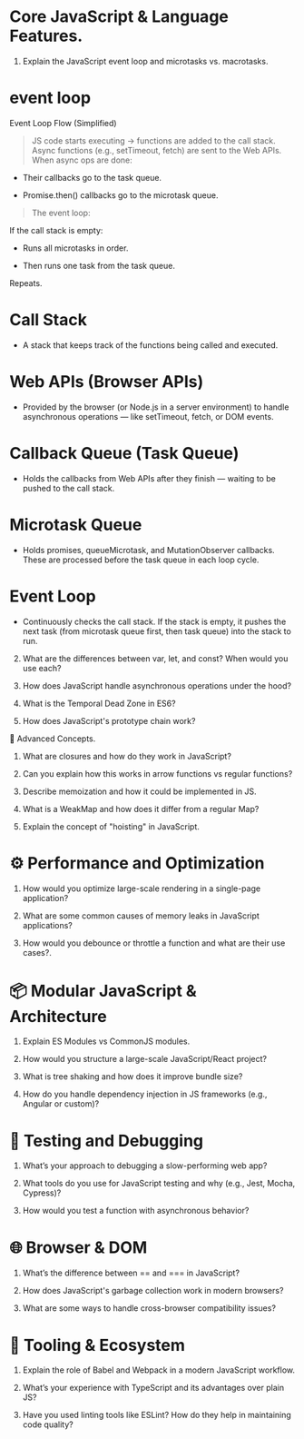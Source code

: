 # Core JavaScript & Language Features.

1. Explain the JavaScript event loop and microtasks vs. macrotasks.

 # event loop

 Event Loop Flow (Simplified)

 > JS code starts executing → functions are added to the call stack.
 > Async functions (e.g., setTimeout, fetch) are sent to the Web APIs.
 > When async ops are done:

   - Their callbacks go to the task queue.

   - Promise.then() callbacks go to the microtask queue.
> The event loop:

If the call stack is empty:

- Runs all microtasks in order.

- Then runs one task from the task queue.

Repeats.

# Call Stack
- A stack that keeps track of the functions being called and executed.

# Web APIs (Browser APIs)
- Provided by the browser (or Node.js in a server environment) to handle asynchronous operations —    like setTimeout, fetch, or DOM events.

# Callback Queue (Task Queue)
- Holds the callbacks from Web APIs after they finish — waiting to be pushed to the call stack.

# Microtask Queue
- Holds promises, queueMicrotask, and MutationObserver callbacks. These are processed before the task queue in each loop cycle.

# Event Loop
- Continuously checks the call stack. If the stack is empty, it pushes the next task (from microtask queue first, then task queue) into the stack to run.



2. What are the differences between var, let, and const? When would you use each?

3. How does JavaScript handle asynchronous operations under the hood?

4. What is the Temporal Dead Zone in ES6?

5. How does JavaScript's prototype chain work?


🧠 Advanced Concepts.

1. What are closures and how do they work in JavaScript?

2. Can you explain how this works in arrow functions vs regular functions?

3. Describe memoization and how it could be implemented in JS.

4. What is a WeakMap and how does it differ from a regular Map?

5. Explain the concept of "hoisting" in JavaScript.

# ⚙️ Performance and Optimization

1. How would you optimize large-scale rendering in a single-page application?

2. What are some common causes of memory leaks in JavaScript applications?

3. How would you debounce or throttle a function and what are their use cases?.

# 📦 Modular JavaScript & Architecture

1. Explain ES Modules vs CommonJS modules.

2. How would you structure a large-scale JavaScript/React project?

3. What is tree shaking and how does it improve bundle size?

4. How do you handle dependency injection in JS frameworks (e.g., Angular or custom)?

# 🧪 Testing and Debugging

1. What’s your approach to debugging a slow-performing web app?

2. What tools do you use for JavaScript testing and why (e.g., Jest, Mocha, Cypress)?

3. How would you test a function with asynchronous behavior?

# 🌐 Browser & DOM

1. What’s the difference between == and === in JavaScript?

2. How does JavaScript's garbage collection work in modern browsers?

3. What are some ways to handle cross-browser compatibility issues?

# 🧰 Tooling & Ecosystem

1. Explain the role of Babel and Webpack in a modern JavaScript workflow.

2. What’s your experience with TypeScript and its advantages over plain JS?

3. Have you used linting tools like ESLint? How do they help in maintaining code quality?
